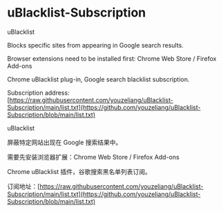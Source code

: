 # uBlacklist-Subscription


uBlacklist

Blocks specific sites from appearing in Google search results.

Browser extensions need to be installed first: Chrome Web Store / Firefox Add-ons

Chrome uBlacklist plug-in, Google search blacklist subscription.

Subscription address: [https://raw.githubusercontent.com/youzeliang/uBlacklist-Subscription/main/list.txt](https://github.com/youzeliang/uBlacklist-Subscription/blob/main/list.txt)

uBlacklist

屏蔽特定网站出现在 Google 搜索结果中。

需要先安装浏览器扩展：Chrome Web Store / Firefox Add-ons

Chrome uBlacklist 插件，谷歌搜索黑名单列表订阅。

订阅地址：[https://raw.githubusercontent.com/youzeliang/uBlacklist-Subscription/main/list.txt](https://github.com/youzeliang/uBlacklist-Subscription/blob/main/list.txt)